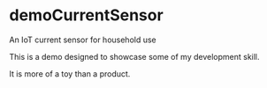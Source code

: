 # demoCurrentSensor
An IoT current sensor for household use

This is a demo designed to showcase some of my development skill.

It is more of a toy than a product.
